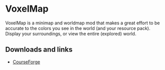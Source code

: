 # VoxelMap
VoxelMap is a minimap and worldmap mod that makes a great effort to be accurate to the colors you see in the world (and your resource pack).   Display your surroundings, or view the entire (explored) world.

## Downloads and links
- [CourseForge](https://www.curseforge.com/minecraft/mc-mods/voxelmap)
